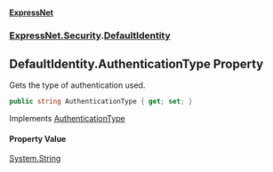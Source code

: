 #### [ExpressNet](ExpressNet.md 'ExpressNet')
### [ExpressNet.Security](ExpressNet.Security.md 'ExpressNet.Security').[DefaultIdentity](ExpressNet.Security.DefaultIdentity.md 'ExpressNet.Security.DefaultIdentity')

## DefaultIdentity.AuthenticationType Property

Gets the type of authentication used.

```csharp
public string AuthenticationType { get; set; }
```

Implements [AuthenticationType](https://docs.microsoft.com/en-us/dotnet/api/System.Security.Principal.IIdentity.AuthenticationType 'System.Security.Principal.IIdentity.AuthenticationType')

#### Property Value
[System.String](https://docs.microsoft.com/en-us/dotnet/api/System.String 'System.String')